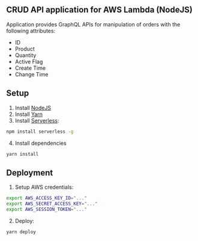 ## CRUD API application for AWS Lambda (NodeJS)
Application provides GraphQL APIs for manipulation of orders with the following attributes:
- ID
- Product
- Quantity
- Active Flag
- Create Time
- Change Time


## Setup ##
1. Install [NodeJS](https://nodejs.org/)
2. Install [Yarn](https://yarnpkg.com/en/docs/install)
3. Install [Serverless](https://serverless.com/):
```bash
npm install serverless -g
```
4. Install dependencies
```bash
yarn install
```


## Deployment ##
1. Setup AWS credentials:
```bash
export AWS_ACCESS_KEY_ID="..."
export AWS_SECRET_ACCESS_KEY="..."
export AWS_SESSION_TOKEN="..."
```
2. Deploy:
```bash
yarn deploy
```